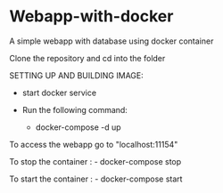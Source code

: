 # Webapp-with-docker
A simple webapp with database using docker container
 
Clone the repository and cd into the folder

SETTING UP AND BUILDING IMAGE:

  - start docker service
 
  - Run the following command:
	- docker-compose -d up

To access the webapp go to "localhost:11154"

To stop the container : 
	- docker-compose stop

To start the container :
	- docker-compose start




